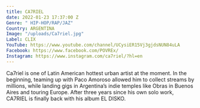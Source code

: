 ```yaml
---
title: CA7RIEL
date: 2022-01-23 17:37:00 Z
Genre: " HIP-HOP/RAP/JAZ"
Country: ARGENTINA
Image: "/uploads/Ca7riel.jpg"
Label: CLIX
YouTube: https://www.youtube.com/channel/UCysiER15Vj3gjdsNUN84uLA
Facebook: https://www.facebook.com/POVREx/
Instagram: https://www.instagram.com/ca7riel/?hl=en
---
```


Ca7riel is one of Latin American hottest urban artist at the moment. In the beginning, teaming up with Paco Amoroso allowed him to collect streams by millions, while landing gigs in Argentina’s indie temples like Obras in Buenos Aires and touring Europe. After three years since his own solo work, CA7RIEL is finally back with his album EL DISKO.